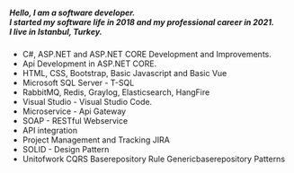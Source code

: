 <div>
<h5>Hello, I am a software developer.<br>
I started my software life in 2018 and my professional career in 2021.<br>
I live in Istanbul, Turkey.</h5>
  <ul>
  <li>C#, ASP.NET and ASP.NET CORE Development and Improvements.</li>
  <li>Api Development in ASP.NET CORE.</li>  
  <li>HTML, CSS, Bootstrap, Basic Javascript and Basic Vue</li>
  <li>Microsoft SQL Server - T-SQL</li>  
  <li>RabbitMQ, Redis, Graylog, Elasticsearch, HangFire</li>  
  <li>Visual Studio - Visual Studio Code.</li> 
  <li>Microservice - Api Gateway</li>  
  <li>SOAP - RESTful Webservice</li>
  <li>API integration</li>
  <li>Project Management and Tracking JIRA</li>
  <li>SOLID - Design Pattern</li>
  <li>Unitofwork CQRS Baserepository Rule Genericbaserepository Patterns</li>
  </ul>
</div>
